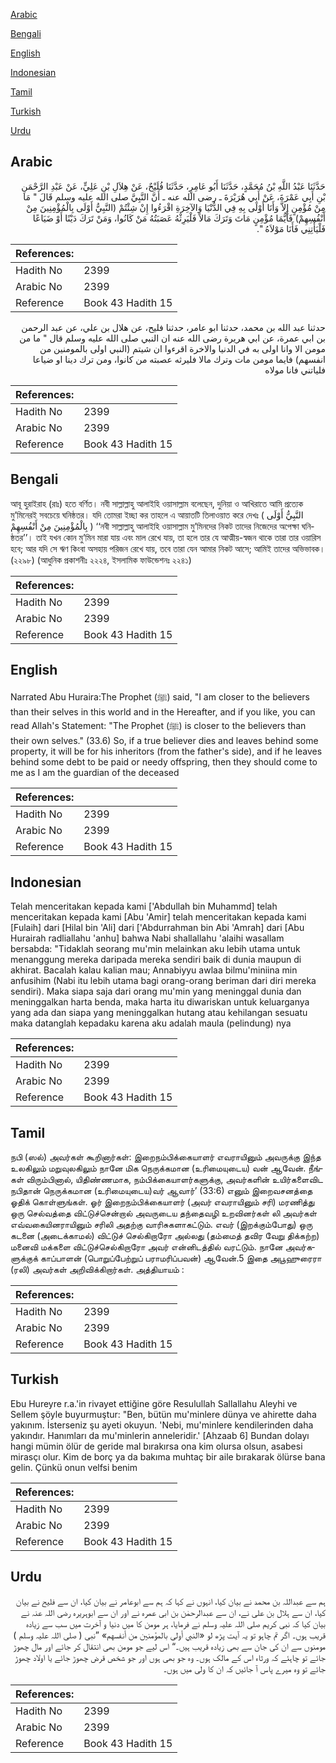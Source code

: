 [Arabic](#arabic)

[Bengali](#bengali)

[English](#english)

[Indonesian](#indonesian)

[Tamil](#tamil)

[Turkish](#turkish)

[Urdu](#urdu)

## Arabic


<div dir="rtl" lang="ar" style={{fontSize:'larger',backgroundColor:'#f8f9fa',padding:20}}>
حَدَّثَنَا عَبْدُ اللَّهِ بْنُ مُحَمَّدٍ، حَدَّثَنَا أَبُو عَامِرٍ، حَدَّثَنَا فُلَيْحٌ، عَنْ هِلاَلِ بْنِ عَلِيٍّ، عَنْ عَبْدِ الرَّحْمَنِ بْنِ أَبِي عَمْرَةَ، عَنْ أَبِي هُرَيْرَةَ ـ رضى الله عنه ـ أَنَّ النَّبِيَّ صلى الله عليه وسلم قَالَ ‏"‏ مَا مِنْ مُؤْمِنٍ إِلاَّ وَأَنَا أَوْلَى بِهِ فِي الدُّنْيَا وَالآخِرَةِ اقْرَءُوا إِنْ شِئْتُمْ ‏(‏النَّبِيُّ أَوْلَى بِالْمُؤْمِنِينَ مِنْ أَنْفُسِهِمْ‏)‏ فَأَيُّمَا مُؤْمِنٍ مَاتَ وَتَرَكَ مَالاً فَلْيَرِثْهُ عَصَبَتُهُ مَنْ كَانُوا، وَمَنْ تَرَكَ دَيْنًا أَوْ ضَيَاعًا فَلْيَأْتِنِي فَأَنَا مَوْلاَهُ ‏"‏‏.‏
</div>
<div style={{backgroundColor:'#f8f9fa',padding:20, marginBottom: 10}}><table> <thead> <tr> <th>References:</th> <th></th> </tr> </thead> <tbody><tr><td>Hadith No</td><td>2399</td></tr><tr><td>Arabic No</td><td>2399</td></tr><tr><td>Reference</td><td>Book 43 Hadith 15</td></tr></tbody></table></div>


<div dir="rtl" lang="ar" style={{fontSize:'larger',backgroundColor:'#f8f9fa',padding:20}}>
حدثنا عبد الله بن محمد، حدثنا ابو عامر، حدثنا فليح، عن هلال بن علي، عن عبد الرحمن بن ابي عمرة، عن ابي هريرة رضى الله عنه ان النبي صلى الله عليه وسلم قال " ما من مومن الا وانا اولى به في الدنيا والاخرة اقرءوا ان شيتم (النبي اولى بالمومنين من انفسهم) فايما مومن مات وترك مالا فليرثه عصبته من كانوا، ومن ترك دينا او ضياعا فلياتني فانا مولاه
</div>
<div style={{backgroundColor:'#f8f9fa',padding:20, marginBottom: 10}}><table> <thead> <tr> <th>References:</th> <th></th> </tr> </thead> <tbody><tr><td>Hadith No</td><td>2399</td></tr><tr><td>Arabic No</td><td>2399</td></tr><tr><td>Reference</td><td>Book 43 Hadith 15</td></tr></tbody></table></div>

## Bengali


<div dir="ltr" lang="bn" style={{fontSize:'larger',backgroundColor:'#f8f9fa',padding:20}}>
আবূ হুরাইরাহ (রাঃ) হতে বর্ণিত। নবী সাল্লাল্লাহু আলাইহি ওয়াসাল্লাম বলেছেন, দুনিয়া ও আখিরাতে আমি প্রত্যেক মু’মিনেরই সবচেয়ে ঘনিষ্ঠতর। যদি তোমরা ইচ্ছা কর তাহলে এ আয়াতটি তিলাওয়াত করে দেখঃ ( النَّبِيُّ أَوْلَى بِالْمُؤْمِنِينَ مِنْ أَنْفُسِهِمْ ) ‘‘নবী সাল্লাল্লাহু আলাইহি ওয়াসাল্লাম মু’মিনদের নিকট তাদের নিজেদের অপেক্ষা ঘনিষ্ঠতর’’। তাই যখন কোন মু’মিন মারা যায় এবং মাল রেখে যায়, তা হলে তার যে আত্মীয়-স্বজন থাকে তারা তার ওয়ারিস হবে; আর যদি সে ঋণ কিংবা অসহায় পরিজন রেখে যায়, তবে তারা যেন আমার নিকট আসে; আমিই তাদের অভিভাবক। (২২৯৮) (আধুনিক প্রকাশনীঃ ২২২৪, ইসলামিক ফাউন্ডেশনঃ ২২৪১)
</div>
<div style={{backgroundColor:'#f8f9fa',padding:20, marginBottom: 10}}><table> <thead> <tr> <th>References:</th> <th></th> </tr> </thead> <tbody><tr><td>Hadith No</td><td>2399</td></tr><tr><td>Arabic No</td><td>2399</td></tr><tr><td>Reference</td><td>Book 43 Hadith 15</td></tr></tbody></table></div>

## English


<div dir="ltr" lang="en" style={{fontSize:'larger',backgroundColor:'#f8f9fa',padding:20}}>
Narrated Abu Huraira:The Prophet (ﷺ) said, "I am closer to the believers than their selves in this world and in the Hereafter, and if you like, you can read Allah's Statement: "The Prophet (ﷺ) is closer to the believers than their own selves." (33.6) So, if a true believer dies and leaves behind some property, it will be for his inheritors (from the father's side), and if he leaves behind some debt to be paid or needy offspring, then they should come to me as I am the guardian of the deceased
</div>
<div style={{backgroundColor:'#f8f9fa',padding:20, marginBottom: 10}}><table> <thead> <tr> <th>References:</th> <th></th> </tr> </thead> <tbody><tr><td>Hadith No</td><td>2399</td></tr><tr><td>Arabic No</td><td>2399</td></tr><tr><td>Reference</td><td>Book 43 Hadith 15</td></tr></tbody></table></div>

## Indonesian


<div dir="ltr" lang="id" style={{fontSize:'larger',backgroundColor:'#f8f9fa',padding:20}}>
Telah menceritakan kepada kami ['Abdullah bin Muhammd] telah menceritakan kepada kami [Abu 'Amir] telah menceritakan kepada kami [Fulaih] dari [Hilal bin 'Ali] dari ['Abdurrahman bin Abi 'Amrah] dari [Abu Hurairah radliallahu 'anhu] bahwa Nabi shallallahu 'alaihi wasallam bersabda: "Tidaklah seorang mu'min melainkan aku lebih utama untuk menanggung mereka daripada mereka sendiri baik di dunia maupun di akhirat. Bacalah kalau kalian mau; Annabiyyu awlaa bilmu'miniina min anfusihim (Nabi itu lebih utama bagi orang-orang beriman dari diri mereka sendiri). Maka siapa saja dari orang mu'min yang meninggal dunia dan meninggalkan harta benda, maka harta itu diwariskan untuk keluarganya yang ada dan siapa yang meninggalkan hutang atau kehilangan sesuatu maka datanglah kepadaku karena aku adalah maula (pelindung) nya
</div>
<div style={{backgroundColor:'#f8f9fa',padding:20, marginBottom: 10}}><table> <thead> <tr> <th>References:</th> <th></th> </tr> </thead> <tbody><tr><td>Hadith No</td><td>2399</td></tr><tr><td>Arabic No</td><td>2399</td></tr><tr><td>Reference</td><td>Book 43 Hadith 15</td></tr></tbody></table></div>

## Tamil


<div dir="ltr" lang="ta" style={{fontSize:'larger',backgroundColor:'#f8f9fa',padding:20}}>
நபி (ஸல்) அவர்கள் கூறினார்கள்: இறைநம்பிக்கையாளர் எவராயினும் அவருக்கு இந்த உலகிலும் மறுவுலகிலும் நானே மிக நெருக்கமான (உரிமையுடைய) வன் ஆவேன். நீங்கள் விரும்பினால், யிதிண்ணமாக, நம்பிக்கையாளர்களுக்கு, அவர்களின் உயிர்களைவிட நபிதான் நெருக்கமான (உரிமையுடைய)வர் ஆவார்’ (33:6) எனும் இறைவசனத்தை ஓதிக் கொள்ளுங்கள். ஓர் இறைநம்பிக்கையாளர் (அவர் எவராயினும் சரி) மரணித்து ஒரு செல்வத்தை விட்டுச்சென்றால் அவருடைய தந்தைவழி உறவினர்கள் லி அவர்கள் எவ்வகையினராயினும் சரிலி அதற்கு வாரிசுகளாகட்டும். எவர் (இறக்கும்போது) ஒரு கடனை (அடைக்காமல்) விட்டுச் செல்கிறாரோ அல்லது (தம்மைத் தவிர வேறு திக்கற்ற) மனைவி மக்களை விட்டுச்செல்கிறாரோ அவர் என்னிடத்தில் வரட்டும். நானே அவர்களுக்குக் காப்பாளன் (பொறுப்பேற்றுப் பராமரிப்பவன்) ஆவேன்.5 இதை அபூஹுரைரா (ரலி) அவர்கள் அறிவிக்கிறார்கள். அத்தியாயம் :
</div>
<div style={{backgroundColor:'#f8f9fa',padding:20, marginBottom: 10}}><table> <thead> <tr> <th>References:</th> <th></th> </tr> </thead> <tbody><tr><td>Hadith No</td><td>2399</td></tr><tr><td>Arabic No</td><td>2399</td></tr><tr><td>Reference</td><td>Book 43 Hadith 15</td></tr></tbody></table></div>

## Turkish


<div dir="ltr" lang="tr" style={{fontSize:'larger',backgroundColor:'#f8f9fa',padding:20}}>
Ebu Hureyre r.a.'in rivayet ettiğine göre Resulullah Sallallahu Aleyhi ve Sellem şöyle buyurmuştur: "Ben, bütün mu'minlere dünya ve ahirette daha yakınım. İsterseniz şu ayeti okuyun. 'Nebi, mu'minlere kendilerinden daha yakındır. Hanımları da mu'minlerin anneleridir.' [Ahzaab 6] Bundan dolayı hangi mümin ölür de geride mal bırakırsa ona kim olursa olsun, asabesi mirasçı olur. Kim de borç ya da bakıma muhtaç bir aile bırakarak ölürse bana gelin. Çünkü onun velfsi benim
</div>
<div style={{backgroundColor:'#f8f9fa',padding:20, marginBottom: 10}}><table> <thead> <tr> <th>References:</th> <th></th> </tr> </thead> <tbody><tr><td>Hadith No</td><td>2399</td></tr><tr><td>Arabic No</td><td>2399</td></tr><tr><td>Reference</td><td>Book 43 Hadith 15</td></tr></tbody></table></div>

## Urdu


<div dir="rtl" lang="ur" style={{fontSize:'larger',backgroundColor:'#f8f9fa',padding:20}}>
ہم سے عبداللہ بن محمد نے بیان کیا، انہوں نے کہا کہ ہم سے ابوعامر نے بیان کیا، ان سے فلیح نے بیان کیا، ان سے ہلال بن علی نے، ان سے عبدالرحمٰن بن ابی عمرہ نے اور ان سے ابوہریرہ رضی اللہ عنہ نے بیان کیا کہ نبی کریم صلی اللہ علیہ وسلم نے فرمایا، ہر مومن کا میں دنیا و آخرت میں سب سے زیادہ قریب ہوں۔ اگر تم چاہو تو یہ آیت پڑھ لو «النبي أولى بالمؤمنين من أنفسهم‏» ”نبی ( صلی اللہ علیہ وسلم ) مومنوں سے ان کی جان سے بھی زیادہ قریب ہیں۔“ اس لیے جو مومن بھی انتقال کر جائے اور مال چھوڑ جائے تو چاہئے کہ ورثاء اس کے مالک ہوں۔ وہ جو بھی ہوں اور جو شخص قرض چھوڑ جائے یا اولاد چھوڑ جائے تو وہ میرے پاس آ جائیں کہ ان کا ولی میں ہوں۔
</div>
<div style={{backgroundColor:'#f8f9fa',padding:20, marginBottom: 10}}><table> <thead> <tr> <th>References:</th> <th></th> </tr> </thead> <tbody><tr><td>Hadith No</td><td>2399</td></tr><tr><td>Arabic No</td><td>2399</td></tr><tr><td>Reference</td><td>Book 43 Hadith 15</td></tr></tbody></table></div>